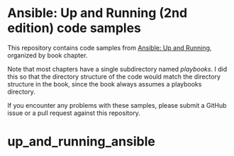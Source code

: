 # Ansible: Up and Running (2nd edition) code samples

This repository contains code samples from [Ansible: Up and
Running](http://ansiblebook.com), organized by book chapter.

Note that most chapters have a single subdirectory named *playbooks*. I did this
so that the directory structure of the code would match the directory structure
in the book, since the book always assumes a playbooks directory.

If you encounter any problems with these samples, please submit a GitHub issue
or a pull request against this repository.
# up_and_running_ansible
